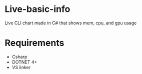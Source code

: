 # Live-basic-info
Live CLI chart made in C# that shows mem, cpu, and gpu usage

# Requirements 

- Csharp
- DOTNET 4+
- VS linker
